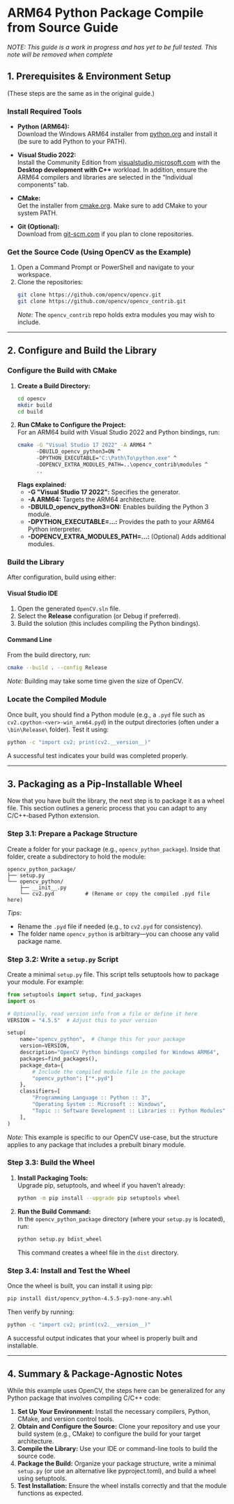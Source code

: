 # ARM64 Python Package Compile from Source Guide
*NOTE: This guide is a work in progress and has yet to be full tested. This note will be removed when complete*

## 1. Prerequisites & Environment Setup

(These steps are the same as in the original guide.)

### Install Required Tools

- **Python (ARM64):**  
  Download the Windows ARM64 installer from [python.org](https://www.python.org/downloads/windows/) and install it (be sure to add Python to your PATH).

- **Visual Studio 2022:**  
  Install the Community Edition from [visualstudio.microsoft.com](https://visualstudio.microsoft.com/downloads/) with the **Desktop development with C++** workload. In addition, ensure the ARM64 compilers and libraries are selected in the “Individual components” tab.

- **CMake:**  
  Get the installer from [cmake.org](https://cmake.org/download/). Make sure to add CMake to your system PATH.

- **Git (Optional):**  
  Download from [git-scm.com](https://git-scm.com/download/win) if you plan to clone repositories.

### Get the Source Code (Using OpenCV as the Example)

1. Open a Command Prompt or PowerShell and navigate to your workspace.
2. Clone the repositories:
   ```bash
   git clone https://github.com/opencv/opencv.git
   git clone https://github.com/opencv/opencv_contrib.git
   ```
   *Note:* The `opencv_contrib` repo holds extra modules you may wish to include.

---

## 2. Configure and Build the Library

### Configure the Build with CMake

1. **Create a Build Directory:**
   ```bash
   cd opencv
   mkdir build
   cd build
   ```
2. **Run CMake to Configure the Project:**  
   For an ARM64 build with Visual Studio 2022 and Python bindings, run:
   ```bash
   cmake -G "Visual Studio 17 2022" -A ARM64 ^
         -DBUILD_opencv_python3=ON ^
         -DPYTHON_EXECUTABLE="C:\Path\To\python.exe" ^
         -DOPENCV_EXTRA_MODULES_PATH=..\opencv_contrib\modules ^
         ..
   ```
   **Flags explained:**
   - **-G "Visual Studio 17 2022":** Specifies the generator.
   - **-A ARM64:** Targets the ARM64 architecture.
   - **-DBUILD_opencv_python3=ON:** Enables building the Python 3 module.
   - **-DPYTHON_EXECUTABLE=...:** Provides the path to your ARM64 Python interpreter.
   - **-DOPENCV_EXTRA_MODULES_PATH=...:** (Optional) Adds additional modules.

### Build the Library

After configuration, build using either:

#### Visual Studio IDE
1. Open the generated `OpenCV.sln` file.
2. Select the **Release** configuration (or Debug if preferred).
3. Build the solution (this includes compiling the Python bindings).

#### Command Line
From the build directory, run:
```bash
cmake --build . --config Release
```
*Note:* Building may take some time given the size of OpenCV.

### Locate the Compiled Module

Once built, you should find a Python module (e.g., a `.pyd` file such as `cv2.cpython-<ver>-win_arm64.pyd`) in the output directories (often under a `\bin\Release\` folder). Test it using:
```bash
python -c "import cv2; print(cv2.__version__)"
```
A successful test indicates your build was completed properly.

---

## 3. Packaging as a Pip-Installable Wheel

Now that you have built the library, the next step is to package it as a wheel file. This section outlines a generic process that you can adapt to any C/C++‑based Python extension.

### Step 3.1: Prepare a Package Structure

Create a folder for your package (e.g., `opencv_python_package`). Inside that folder, create a subdirectory to hold the module:
```
opencv_python_package/
├── setup.py
└── opencv_python/
    ├── __init__.py
    └── cv2.pyd          # (Rename or copy the compiled .pyd file here)
```
*Tips:*
- Rename the `.pyd` file if needed (e.g., to `cv2.pyd` for consistency).
- The folder name `opencv_python` is arbitrary—you can choose any valid package name.

### Step 3.2: Write a `setup.py` Script

Create a minimal `setup.py` file. This script tells setuptools how to package your module. For example:
```python
from setuptools import setup, find_packages
import os

# Optionally, read version info from a file or define it here
VERSION = "4.5.5"  # Adjust this to your version

setup(
    name="opencv_python",  # Change this for your package
    version=VERSION,
    description="OpenCV Python bindings compiled for Windows ARM64",
    packages=find_packages(),
    package_data={
        # Include the compiled module file in the package
        "opencv_python": ["*.pyd"]
    },
    classifiers=[
        "Programming Language :: Python :: 3",
        "Operating System :: Microsoft :: Windows",
        "Topic :: Software Development :: Libraries :: Python Modules",
    ],
)
```
*Note:* This example is specific to our OpenCV use-case, but the structure applies to any package that includes a prebuilt binary module.

### Step 3.3: Build the Wheel

1. **Install Packaging Tools:**  
   Upgrade pip, setuptools, and wheel if you haven’t already:
   ```bash
   python -m pip install --upgrade pip setuptools wheel
   ```
2. **Run the Build Command:**  
   In the `opencv_python_package` directory (where your `setup.py` is located), run:
   ```bash
   python setup.py bdist_wheel
   ```
   This command creates a wheel file in the `dist` directory.

### Step 3.4: Install and Test the Wheel

Once the wheel is built, you can install it using pip:
```bash
pip install dist/opencv_python-4.5.5-py3-none-any.whl
```
Then verify by running:
```bash
python -c "import cv2; print(cv2.__version__)"
```
A successful output indicates that your wheel is properly built and installable.

---

## 4. Summary & Package-Agnostic Notes

While this example uses OpenCV, the steps here can be generalized for any Python package that involves compiling C/C++ code:

1. **Set Up Your Environment:** Install the necessary compilers, Python, CMake, and version control tools.
2. **Obtain and Configure the Source:** Clone your repository and use your build system (e.g., CMake) to configure the build for your target architecture.
3. **Compile the Library:** Use your IDE or command-line tools to build the source code.
4. **Package the Build:** Organize your package structure, write a minimal `setup.py` (or use an alternative like pyproject.toml), and build a wheel using setuptools.
5. **Test Installation:** Ensure the wheel installs correctly and that the module functions as expected.
